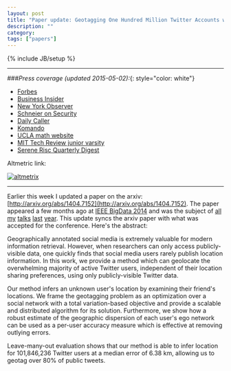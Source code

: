 ```yaml
---
layout: post
title: "Paper update: Geotagging One Hundred Million Twitter Accounts with Total Variation Minimization"
description: ""
category:
tags: ["papers"]
---
```

{% include JB/setup %}

***

###*Press coverage (updated 2015-05-02):*{: style="color: white"}

+ [Forbes](http://www.forbes.com/sites/thomasbrewster/2015/03/07/twitter-location-can-be-determined-through-friends/)
+ [Business Insider](http://www.businessinsider.com/twitter-location-research-at-mentions-cornell-2015-3)
+ [New York Observer](http://observer.com/2015/03/you-dont-have-to-geotag-your-tweets-to-give-away-your-location/)
+ [Schneier on Security](https://www.schneier.com/blog/archives/2015/03/geotagging_twit.html)
+ [Daily Caller](http://dailycaller.com/2015/03/06/how-your-tweets-can-reveal-your-real-location/)
+ [Komando](http://www.komando.com/happening-now/299085/forget-gps-hackers-can-pinpoint-your-exact-location-using-social-media/all)
+ [UCLA math website](https://www.math.ucla.edu/news/recent-ucla-math-grads-research-makes-news)
+ [MIT Tech Review junior varsity](http://www.technologyreview.com/view/527246/other-interesting-arxiv-papers-week-ending-may-10-2014/)
+ [Serene Risc Quarterly Digest](http://ryancompton.net/assets/resume/Serene_Risc_Digest_2015_Spring.pdf)

Altmetric link:

[![altmetrix]({{site.url}}/assets/pix/altmetric-badges.a.ssl.fastly.net.png)](http://www.altmetric.com/details.php?citation_id=2314147)

***

Earlier this week I updated a paper on the arxiv: [http://arxiv.org/abs/1404.7152](http://arxiv.org/abs/1404.7152). The paper appeared a few months ago at [IEEE BigData 2014](http://cci.drexel.edu/bigdata/bigdata2014/) and was the subject of [all](http://papyrus.math.ucla.edu/seminars/display.php?&id=831425
) [my](http://calendar.ics.uci.edu/event.php?calendar=1&category=&event=1386&date=2015-01-16) [talks](http://wwwcontent.cs.ucr.edu/department/eventlookup/491
) [last](http://myweb.lmu.edu/yma/LMUMathSeminar.htm
) [year](http://web.csulb.edu/depts/math/?q=node/36
).  This update syncs the arxiv paper with what was accepted for the conference. Here's the abstract:

Geographically annotated social media is extremely valuable for modern information retrieval. However, when researchers can only access publicly-visible data, one quickly finds that social media users rarely publish location information. In this work, we provide a method which can geolocate the overwhelming majority of active Twitter users, independent of their location sharing preferences, using only publicly-visible Twitter data.

Our method infers an unknown user's location by examining their friend's locations. We frame the geotagging problem as an optimization over a social network with a total variation-based objective and provide a scalable and distributed algorithm for its solution. Furthermore, we show how a robust estimate of the geographic dispersion of each user's ego network can be used as a per-user accuracy measure which is effective at removing outlying errors.

Leave-many-out evaluation shows that our method is able to infer location for 101,846,236 Twitter users at a median error of 6.38 km, allowing us to geotag over 80% of public tweets.
